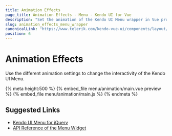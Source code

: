 ```yaml
---
title: Animation Effects
page_title: Animation Effects - Menu - Kendo UI for Vue
description: "Set the animation of the Kendo UI Menu wrapper in Vue projects."
slug: animation_effects_menu_wrapper
canonicalLink: "https://www.telerik.com/kendo-vue-ui/components/layout/menu/"
position: 6
---
```


<div><WrapperBanner link="/kendo-vue-ui/components/layout/menu"></WrapperBanner></div>    

# Animation Effects

Use the different animation settings to change the interactivity of the Kendo UI Menu.

{% meta height:500 %}
{% embed_file menu/animation/main.vue preview %}
{% embed_file menu/animation/main.js %}
{% endmeta %}

## Suggested Links

* [Kendo UI Menu for jQuery](https://docs.telerik.com/kendo-ui/controls/navigation/menu/overview)
* [API Reference of the Menu Widget](https://docs.telerik.com/kendo-ui/api/javascript/ui/menu)
